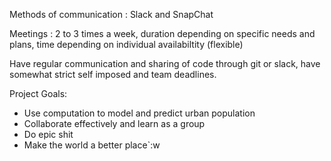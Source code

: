 Methods of communication : Slack and SnapChat

Meetings : 2 to 3 times a week, duration depending on specific needs and plans, time depending on individual availabiltity 
(flexible)

Have regular communication and sharing of code through git or slack, have somewhat strict self imposed and team deadlines.

Project Goals:
- Use computation to model and predict urban population
- Collaborate effectively and learn as a group
- Do epic shit
- Make the world a better place`:w

